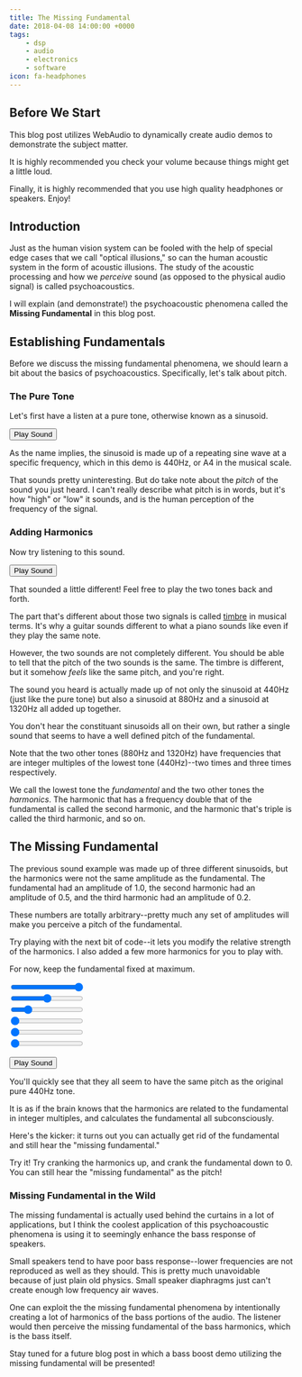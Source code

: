 ```yaml
---
title: The Missing Fundamental
date: 2018-04-08 14:00:00 +0000
tags: 
    - dsp 
    - audio 
    - electronics 
    - software
icon: fa-headphones
---
```


<script src="/js/bassboost.js"></script>

<span id="webaudio_not_available" style='color:#ff6247; display:none'>
You seem to not have WebAudio support on your browser. <br/>
This blog post uses WebAudio, a relatively new feature on your browser to 
demonstrate the subject matter.<br/>
Consider replacing your browser with a modern one, like <a href="https://www.mozilla.org/en-US/firefox/new/">Firefox</a>
</span>

## Before We Start

This blog post utilizes WebAudio to dynamically create audio demos to demonstrate
the subject matter. 

It is highly recommended you check your volume because things might get a little loud. 

Finally, it is highly recommended that you use high quality headphones or speakers. Enjoy!

## Introduction

Just as the human vision system can be fooled with the 
help of special edge cases that we call "optical illusions," so can the 
human acoustic system in the form of acoustic illusions. The study of the 
acoustic processing and how we *perceive* sound (as opposed to the physical
audio signal) is called psychoacoustics. 

I will explain (and demonstrate!) the psychoacoustic phenomena called 
the **Missing Fundamental** in this blog post.

## Establishing Fundamentals

Before we discuss the missing fundamental phenomena, we should learn a bit about the basics of 
psychoacoustics. Specifically, let's talk about pitch.

### The Pure Tone

Let's first have a listen at a pure tone, otherwise known as a sinusoid.

<button onclick='setup_periodic(440.0, [1])'>Play Sound</button>

As the name implies, the sinusoid is made up of a repeating sine wave at a specific
frequency, which in this demo is 440Hz, or A4 in the musical scale.

That sounds pretty uninteresting. But do take note about the *pitch* of the sound
you just heard. I can't really describe what pitch is in words, but it's how 
"high" or "low" it sounds, and is the human perception of the frequency of the signal.

### Adding Harmonics

Now try listening to this sound. 

<button onclick='setup_periodic(440.0, [1, 0.5, 0.2])'>Play Sound</button>

That sounded a little different! Feel free to play the two tones back and forth.

The part that's different about those two signals is called
[timbre](https://en.wikipedia.org/wiki/Timbre) in musical terms. It's why
a guitar sounds different to what a piano sounds like even if they play the same
note. 

However, the two sounds are not completely different. You should be able to tell that
the pitch of the two sounds is the same. The timbre is different, but it
somehow *feels* like the same pitch, and you're right.

The sound you heard is actually made up of not only the sinusoid at 440Hz (just like the pure tone)
but also a sinusoid at 880Hz and a sinusoid at 1320Hz all added up together.

You don't hear the constituant sinusoids all on their own, but rather a single sound that 
seems to have a well defined pitch of the fundamental.

Note that the two other tones (880Hz and 1320Hz) have frequencies that are
integer multiples of the lowest tone (440Hz)--two times and three times respectively.

We call the lowest tone the *fundamental* and the two other tones the *harmonics*. The harmonic that
has a frequency double that of the fundamental is called the second harmonic, and the harmonic that's triple
is called the third harmonic, and so on.

## The Missing Fundamental

The previous sound example was made up of three different sinusoids, but the harmonics 
were not the same amplitude as the fundamental. The fundamental had an amplitude of 1.0, 
the second harmonic had an amplitude of 0.5, and the third harmonic had an amplitude of 0.2. 

These numbers are totally arbitrary--pretty much any set of amplitudes will 
make you perceive a pitch of the fundamental.

Try playing with the next bit of code--it lets you modify the relative strength 
of the harmonics. I also added a few more harmonics for you to play with.

For now, keep the fundamental fixed at maximum.

<input id="harmonic_0" type="range" min="0" max="100" value="100"><br/>
<input id="harmonic_1" type="range" min="0" max="100" value="50"><br/>
<input id="harmonic_2" type="range" min="0" max="100" value="20"><br/>
<input id="harmonic_3" type="range" min="0" max="100" value="0"><br/>
<input id="harmonic_4" type="range" min="0" max="100" value="0"><br/>
<input id="harmonic_5" type="range" min="0" max="100" value="0"><br/>

<button onclick='setup_periodic_adjustable(440.0)'>Play Sound</button>

You'll quickly see that they all seem to have the same pitch as the original pure 440Hz tone.

It is as if the brain knows that the harmonics are related to the fundamental 
in integer multiples, and calculates the fundamental all subconsciously. 

Here's the kicker: it turns out you can actually get rid of the fundamental 
and still hear the "missing fundamental."

Try it! Try cranking the harmonics up, and crank the fundamental down to 0. You can
still hear the "missing fundamental" as the pitch!

### Missing Fundamental in the Wild

The missing fundamental is actually used behind the curtains in a lot of applications, but
I think the coolest application of this psychoacoustic phenomena is using it to 
seemingly enhance the bass response of speakers. 

Small speakers tend to have poor bass response--lower frequencies are not reproduced
as well as they should. This is pretty much unavoidable because of just plain old physics. 
Small speaker diaphragms just can't create enough low frequency air waves.

One can exploit the the missing fundamental phenomena by intentionally
creating a lot of harmonics of the bass portions of the audio. The listener would 
then perceive the missing fundamental of the bass harmonics, which is the bass itself.

Stay tuned for a future blog post in which a bass boost demo utilizing the 
missing fundamental will be presented!











